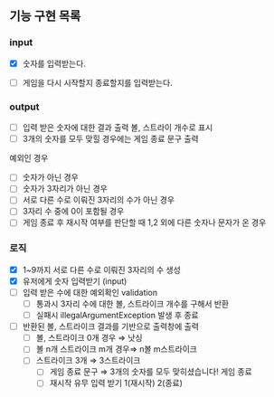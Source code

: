 ## 기능 구현 목록


### input
- [x]  숫자를 입력받는다.
- [ ] 게임을 다시 시작할지 종료할지를 입력받는다.


### output
- [ ] 입력 받은 숫자에 대한 결과 출력 볼, 스트라이 개수로 표시
- [ ] 3개의 숫자를 모두 맞힐 경우에는 게임 종료 문구 출력

예외인 경우

- [ ]  숫자가 아닌 경우
- [ ]  숫자가 3자리가 아닌 경우
- [ ]  서로 다른 수로 이뤄진 3자리의 수가 아닌 경우
- [ ]  3자리 수 중에 0이 포함될 경우
- [ ]  게임 종료 후 재시작 여부를 판단할 때 1,2 외에 다른 숫자나 문자가 온 경우

### 로직
- [x]  1~9까지 서로 다른 수로 이뤄진 3자리의 수 생성
- [x]  유저에게 숫자 입력받기 (input)
- [ ]  입력 받은 수에 대한 예외확인 validation
    - [ ]  통과시 3자리 수에 대한 볼, 스트라이크 개수를 구해서 반환
    - [ ]  실패시 illegalArgumentException 발생 후 종료
- [ ]  반환된 볼, 스트라이크 결과를 기반으로  출력창에 출력
    - [ ]  볼, 스트라이크 0개 경우 ⇒ 낫싱
    - [ ]  볼 n개 스트라이크 m개 경우⇒ n볼 m스트라이크
    - [ ]  스트라이크 3개 ⇒ 3스트라이크
        - [ ]  게임 종료 문구 ⇒ 3개의 숫자를 모두 맞히셨습니다! 게임 종료
        - [ ]  재시작 유무 입력 받기 1(재시작) 2(종료)